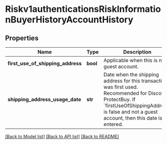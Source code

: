 # Riskv1authenticationsRiskInformationBuyerHistoryAccountHistory

## Properties
Name | Type | Description | Notes
------------ | ------------- | ------------- | -------------
**first_use_of_shipping_address** | **bool** | Applicable when this is not a guest account.  | [optional] 
**shipping_address_usage_date** | **str** | Date when the shipping address for this transaction was first used. Recommended for Discover ProtectBuy. If &#x60;firstUseOfShippingAddress&#x60; is false and not a guest account, then this date is entered.  | [optional] 

[[Back to Model list]](../README.md#documentation-for-models) [[Back to API list]](../README.md#documentation-for-api-endpoints) [[Back to README]](../README.md)


